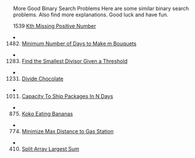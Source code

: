 More Good Binary Search Problems
Here are some similar binary search problems.
Also find more explanations.
Good luck and have fun.


 1539 <a href="https://leetcode.com/problems/kth-missing-positive-number/discuss/779999/JavaC++Python-O(logN)">Kth Missing Positive Number</a>
</ol>
</li>
<li>
<ol start="1482">
<li><a href="https://leetcode.com/problems/minimum-number-of-days-to-make-m-bouquets/discuss/686316/javacpython-binary-search/578488">Minimum Number of Days to Make m Bouquets</a></li>
</ol>
</li>
<li>
<ol start="1283">
<li><a href="https://leetcode.com/problems/find-the-smallest-divisor-given-a-threshold/discuss/446376/javacpython-bianry-search/401806">Find the Smallest Divisor Given a Threshold</a></li>
</ol>
</li>
<li>
<ol start="1231">
<li><a href="https://leetcode.com/problems/divide-chocolate/discuss/408503/Python-Binary-Search">Divide Chocolate</a></li>
</ol>
</li>
<li>
<ol start="1011">
<li><a href="https://leetcode.com/problems/capacity-to-ship-packages-within-d-days/discuss/256729/javacpython-binary-search/351188?page=3">Capacity To Ship Packages In N Days</a></li>
</ol>
</li>
<li>
<ol start="875">
<li><a href="https://leetcode.com/problems/koko-eating-bananas/discuss/152324/C++JavaPython-Binary-Search">Koko Eating Bananas</a></li>
</ol>
</li>
<li>
<ol start="774">
<li><a href="https://leetcode.com/problems/minimize-max-distance-to-gas-station/discuss/113633/Easy-and-Concise-Solution-using-Binary-Search-C++JavaPython">Minimize Max Distance to Gas Station</a></li>
</ol>
</li>
<li>
<ol start="410">
<li><a href="https://leetcode.com/problems/split-array-largest-sum/">Split Array Largest Sum</a><br>
<br></li>
</ol>
</li>
